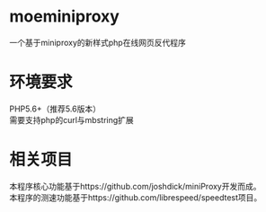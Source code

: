 # moeminiproxy
一个基于miniproxy的新样式php在线网页反代程序
# 环境要求
PHP5.6+（推荐5.6版本）<br>
需要支持php的curl与mbstring扩展
# 相关项目
本程序核心功能基于https://github.com/joshdick/miniProxy开发而成。<br>
本程序的测速功能基于https://github.com/librespeed/speedtest项目。
